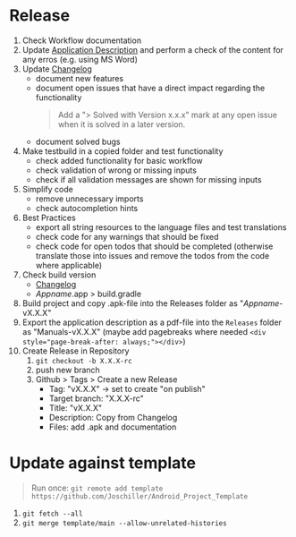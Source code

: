 # Release

1. Check Workflow documentation
2. Update [Application Description](./Application%20Description.md) and perform a check of the content for any erros (e.g. using MS Word)
3. Update [Changelog](./Changelog.md)
   - document new features
   - document open issues that have a direct impact regarding the functionality
     > Add a "> Solved with Version x.x.x" mark at any open issue when it is solved in a later version.
   - document solved bugs
4. Make testbuild in a copied folder and test functionality
   - check added functionality for basic workflow
   - check validation of wrong or missing inputs
   - check if all validation messages are shown for missing inputs
5. Simplify code
   - remove unnecessary imports
   - check autocompletion hints
6. Best Practices
   - export all string resources to the language files and test translations
   - check code for any warnings that should be fixed
   - check code for open todos that should be completed (otherwise translate those into issues and remove the todos from the code where applicable)
7. Check build version
   - [Changelog](./Changelog.md)
   - _Appname_.app > build.gradle
8. Build project and copy .apk-file into the Releases folder as "_Appname_-vX.X.X"
9. Export the application description as a pdf-file into the `Releases` folder as "Manuals-vX.X.X" (maybe add pagebreaks where needed `<div style="page-break-after: always;"></div>`)
10. Create Release in Repository
    1. `git checkout -b X.X.X-rc`
    2. push new branch
    3. Github > Tags > Create a new Release
       - Tag: "vX.X.X" -> set to create "on publish"
       - Target branch: "X.X.X-rc"
       - Title: "vX.X.X"
       - Description: Copy from Changelog
       - Files: add .apk and documentation

# Update against template

> Run once: `git remote add template https://github.com/Joschiller/Android_Project_Template`

1. `git fetch --all`
2. `git merge template/main --allow-unrelated-histories`
